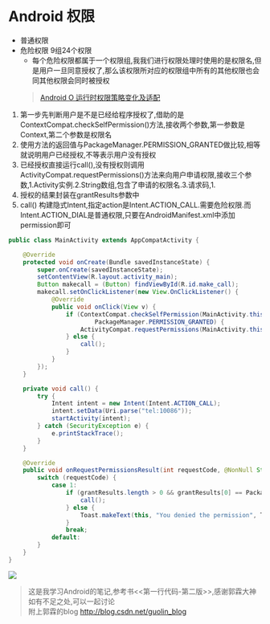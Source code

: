 # Android 权限  
 - 普通权限
 - 危险权限 9组24个权限
   - 每个危险权限都属于一个权限组,我我们进行权限处理时使用的是权限名,但是用户一旦同意授权了,那么该权限所对应的权限组中所有的其他权限也会同其他权限会同时被授权
   >[Android O 运行时权限策略变化及适配](https://juejin.im/post/5991476f5188254898192ab9)

1. 第一步先判断用户是不是已经给程序授权了,借助的是ContextCompat.checkSelfPermission()方法,接收两个参数,第一参数是Context,第二个参数是权限名
2. 使用方法的返回值与PackageManager.PERMISSION_GRANTED做比较,相等就说明用户已经授权,不等表示用户没有授权
3. 已经授权直接运行call(),没有授权则调用ActivityCompat.requestPermissions()方法来向用户申请权限,接收三个参数,1.Activity实例.2.String数组,包含了申请的权限名.3.请求码,1.
4. 授权的结果封装在grantResults参数中
5. call()  构建隐式Intent,指定action是Intent.ACTION_CALL.需要危险权限.而Intent.ACTION_DIAL是普通权限,只要在AndroidManifest.xml中添加permission即可


```java
public class MainActivity extends AppCompatActivity {

    @Override
    protected void onCreate(Bundle savedInstanceState) {
        super.onCreate(savedInstanceState);
        setContentView(R.layout.activity_main);
        Button makecall = (Button) findViewById(R.id.make_call);
        makecall.setOnClickListener(new View.OnClickListener() {
            @Override
            public void onClick(View v) {
                if (ContextCompat.checkSelfPermission(MainActivity.this, Manifest.permission.CALL_PHONE) !=
                        PackageManager.PERMISSION_GRANTED) {
                    ActivityCompat.requestPermissions(MainActivity.this, new String[]{Manifest.permission.CALL_PHONE}, 1);
                } else {
                    call();
                }
            }
        });
    }

    private void call() {
        try {
            Intent intent = new Intent(Intent.ACTION_CALL);
            intent.setData(Uri.parse("tel:10086"));
            startActivity(intent);
        } catch (SecurityException e) {
            e.printStackTrace();
        }
    }

    @Override
    public void onRequestPermissionsResult(int requestCode, @NonNull String[] permissions, @NonNull int[] grantResults) {
        switch (requestCode) {
            case 1:
                if (grantResults.length > 0 && grantResults[0] == PackageManager.PERMISSION_GRANTED) {
                    call();
                } else {
                    Toast.makeText(this, "You denied the permission", Toast.LENGTH_SHORT).show();
                }
                break;
            default:
        }
    }
}
```

![](http://oz2u8kxpt.bkt.clouddn.com/17-12-3/24763926.jpg)


>这是我学习Android的笔记,参考书<<第一行代码-第二版>>,感谢郭霖大神  
如有不足之处,可以一起讨论    
附上郭霖的blog http://blog.csdn.net/guolin_blog
